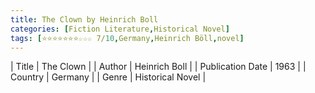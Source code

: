 ```yaml
---
title: The Clown by Heinrich Boll
categories: [Fiction Literature,Historical Novel]
tags: [⭐⭐⭐⭐⭐⭐⭐☆☆☆ 7/10,Germany,Heinrich Böll,novel]
---
```

        
| Title | The Clown  |
| Author |  Heinrich Boll  |
| Publication Date | 1963   |
| Country | Germany |
| Genre | Historical Novel  |
        
